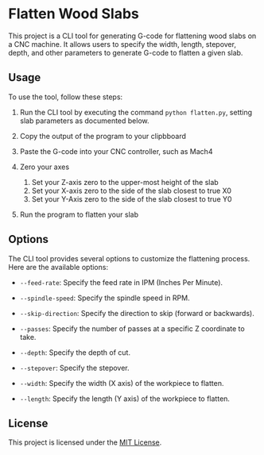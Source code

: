 # Flatten Wood Slabs

This project is a CLI tool for generating G-code for flattening wood slabs on a CNC machine. It allows users to specify the width, length, stepover, depth, and other parameters to generate G-code to flatten a given slab.

## Usage

To use the tool, follow these steps:

1. Run the CLI tool by executing the command `python flatten.py`, setting slab parameters as documented below.

1. Copy the output of the program to your clipbboard

1. Paste the G-code into your CNC controller, such as Mach4

1. Zero your axes
    1. Set your Z-axis zero to the upper-most height of the slab
    1. Set your X-axis zero to the side of the slab closest to true X0
    1. Set your Y-Axis zero to the side of the slab closest to true Y0

1. Run the program to flatten your slab

## Options

The CLI tool provides several options to customize the flattening process. Here are the available options:

- `--feed-rate`: Specify the feed rate in IPM (Inches Per Minute).

- `--spindle-speed`: Specify the spindle speed in RPM.

- `--skip-direction`: Specify the direction to skip (forward or backwards).

- `--passes`: Specify the number of passes at a specific Z coordinate to take.

- `--depth`: Specify the depth of cut.

- `--stepover`: Specify the stepover.

- `--width`: Specify the width (X axis) of the workpiece to flatten.

- `--length`: Specify the length (Y axis) of the workpiece to flatten.

## License

This project is licensed under the [MIT License](LICENSE.txt).